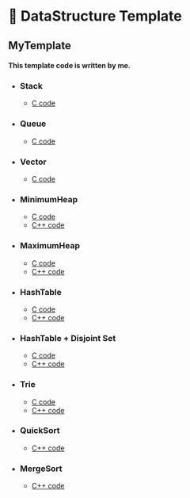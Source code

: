 # 🔳 DataStructure Template

## MyTemplate

#### This template code is written by me.

- ### Stack
    - [C code](https://github.com/naneun/datastructure-template/blob/master/c/stack_(9012).c)
- ### Queue
    - [C code](https://github.com/naneun/datastructure-template/blob/master/c/queue_(2164).c)
- ### Vector
    - [C code](https://github.com/naneun/datastructure-template/blob/master/c/vector_(11724).c)

- ### MinimumHeap
    - [C code](https://github.com/naneun/datastructure-template/blob/master/c/minimum_heap_(1927).c)
    - [C++ code](https://github.com/naneun/datastructure-template/blob/master/c%2B%2B/minimum_heap_(1927).cpp)
- ### MaximumHeap
    - [C code](https://github.com/naneun/datastructure-template/blob/master/c/minimum_heap_(1927).c)
    - [C++ code](https://github.com/naneun/datastructure-template/blob/master/c%2B%2B/maximum_heap_(11279).cpp)

- ### HashTable
    - [C code](https://github.com/naneun/datastructure-template/blob/master/c/hash_table_(14425).c)
    - [C++ code](https://github.com/naneun/datastructure-template/blob/master/c%2B%2B/hash_table_(14425).cpp)
- ### HashTable + Disjoint Set
    - [C code](https://github.com/naneun/datastructure-template/blob/master/c/hash_table%2Bdisjoint_set_(4195).c)
    - [C++ code](https://github.com/naneun/datastructure-template/blob/master/c%2B%2B/hash_table%2Bdisjoint_set_(4195).cpp)
- ### Trie
    - [C code](https://github.com/naneun/datastructure-template/blob/master/c/trie_(5052).c)
    - [C++ code](https://github.com/naneun/datastructure-template/blob/master/c%2B%2B/trie_(5052).cpp)
  
- ### QuickSort
    - [C++ code](https://github.com/naneun/datastructure-template/blob/master/c%2B%2B/quick_sort_(2751).cpp)
  
- ### MergeSort
    - [C++ code](https://github.com/naneun/datastructure-template/blob/master/c%2B%2B/merge_sort_(2751).cpp)